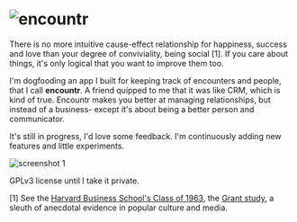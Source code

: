 ![encountr](http://40.media.tumblr.com/e01c6760c1278b896b0173ad5d1e3039/tumblr_nwf0ir6NAs1trskuwo1_1280.png)
========

There is no more intuitive cause-effect relationship for happiness, success and love than your degree of conviviality, being social \[1\]. If you care about things, it's only logical that you want to improve them too.

I'm dogfooding an app I built for keeping track of encounters and people, that I call **encountr**. A friend quipped to me that it was like CRM, which is kind of true. Encountr makes you better at managing relationships, but instead of a business- except it's about being a better person and communicator.

It's still in progress, I'd love some feedback. I'm continuously adding new features and little experiments.

![screenshot 1](http://41.media.tumblr.com/f4d67e0c3828f6dce7f9c62b9ba29ae6/tumblr_nwk20kq0fg1trskuwo1_1280.png)

GPLv3 license until I take it private.

[1] See the [Harvard Business School's Class of 1963](http://hbs1963.com/), the [Grant study](http://www.theatlantic.com/magazine/archive/2013/05/thanks-mom/309287/), a sleuth of anecdotal evidence in popular culture and media.
